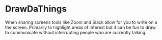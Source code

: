 # DrawDaThings
When sharing screens tools like Zoom and Slack allow for you to write on a the screen. Primarily to highlight areas of interest but it can be fun to draw to communicate without interrupting people who are currently talking.
